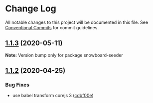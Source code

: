 # Change Log

All notable changes to this project will be documented in this file.
See [Conventional Commits](https://conventionalcommits.org) for commit guidelines.

## [1.1.3](https://github.com/bukalapak/snowboard/compare/snowboard-seeder@1.1.2...snowboard-seeder@1.1.3) (2020-05-11)

**Note:** Version bump only for package snowboard-seeder





## [1.1.2](https://github.com/bukalapak/snowboard/compare/snowboard-seeder@1.1.1...snowboard-seeder@1.1.2) (2020-04-25)


### Bug Fixes

* use babel transform corejs 3 ([cdbf00e](https://github.com/bukalapak/snowboard/commit/cdbf00e5f5911c4a49f6c2254a2dd1c7a87b0ace))
